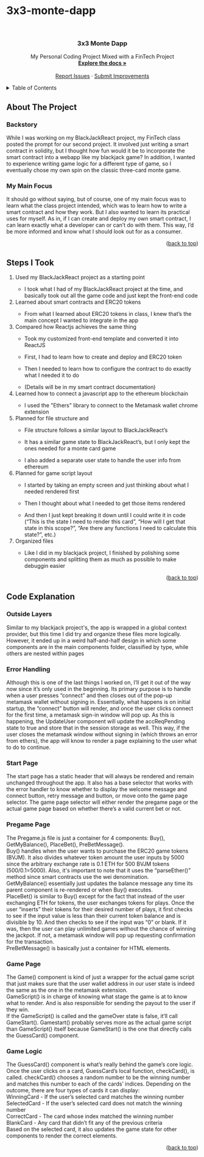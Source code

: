 # 3x3-monte-dapp

<div id="top"></div>


<br />

<h3 align="center">3x3 Monte Dapp</h3>

  <p align="center">
    My Personal Coding Project Mixed with a FinTech Project
    <br />
    <a href="https://github.com/SomexJames/3x3-monte-dapp"><strong>Explore the docs »</strong></a>
    <br />
    <br />
    <a href="https://github.com/SomexJames/3x3-monte-dapp/issues">Report Issues</a>
    ·
    <a href="https://github.com/SomexJames/3x3-monte-dapp/issues">Submit Improvements</a>
  </p>
</div>



<!-- TABLE OF CONTENTS -->
<details>
  <summary>Table of Contents</summary>
  <ol>
    <li>
      <a href="#about-the-project">About The Project</a>
      <ul>
        <li><a href="#backstory">Backstory</a></li>
        <li><a href="#my-main-focus">My Main Focus</a></li>
      </ul>
    </li>
    <li><a href="#steps-i-took">Steps I Took</a></li>
    <li>
      <a href="#code-explanation">Code Explanation</a>
      <ul>
        <li><a href="#outside-layers">Outside Layers</a></li>
        <li><a href="#error-handling">Error Handling</a></li>
        <li><a href="#start-page">Start Page</a></li>
        <li><a href="#pregame-page">Pregame Page</a></li>
        <li><a href="#game-page">Game Page</a></li>
        <li><a href="#game-logic">Game Logic</a></li>
      </ul>
    </li>
  </ol>
</details>



<!-- ABOUT THE PROJECT -->
## About The Project

### Backstory
While I was working on my BlackJackReact project, my FinTech class posted the prompt for our second project. It involved just writing a smart contract in solidity, but I thought how fun would it be to incorporate the smart contract into a webapp like my blackjack game? In addition, I wanted to experience writing game logic for a different type of game, so I eventually chose my own spin on the classic three-card monte game.

### My Main Focus
It should go without saying, but of course, one of my main focus was to learn what the class project intended, which was to learn how to write a smart contract and how they work. But I also wanted to learn its practical uses for myself. As in, if I can create and deploy my own smart contract, I can learn exactly what a developer can or can’t do with them. This way, I’d be more informed and know what I should look out for as a consumer.

<p align="right">(<a href="#top">back to top</a>)</p>

<!-- Steps I Took -->
## Steps I Took
<ol>
    <li>Used my BlackJackReact project as a starting point</li>
        <ul><li>I took what I had of my BlackJackReact project at the time, and basically took out all the game code and just kept the front-end code</li></ul>
    <li>Learned about smart contracts and ERC20 tokens</li>
        <ul><li>From what I learned about ERC20 tokens in class, I knew that’s the main concept I wanted to integrate in the app</li></ul>
    <li>Compared how Reactjs achieves the same thing</li>
        <ul><li>Took my customized front-end template and converted it into ReactJS</li></ul>
        <ul><li>First, I had to learn how to create and deploy and ERC20 token</li></ul>
        <ul><li>Then I needed to learn how to configure the contract to do exactly what I needed it to do</li></ul>
        <ul><li>(Details will be in my smart contract documentation)</li></ul>
    <li>Learned how to connect a javascript app to the ethereum blockchain</li>
        <ul><li>I used the "Ethers" library to connect to the Metamask wallet chrome extension</li></ul>
    <li>Planned for file structure and </li>
        <ul><li>File structure follows a similar layout to BlackJackReact’s</li></ul>
        <ul><li>It has a similar game state to BlackJackReact’s, but I only kept the ones needed for a monte card game</li></ul>
        <ul><li>I also added a separate user state to handle the user info from ethereum</li></ul>
    <li>Planned for game script layout</li>
        <ul><li>I started by taking an empty screen and just thinking about what I needed rendered first</li></ul>
        <ul><li>Then I thought about what I needed to get those items rendered</li></ul>
        <ul><li>And then I just kept breaking it down until I could write it in code (“This is the state I need to render this card”, “How will I get that state in this scope?”, “Are there any functions I need to calculate this state?”, etc.)</li></ul>
    <li>Organized files</li>
        <ul><li>Like I did in my blackjack project, I finished by polishing some components and splitting them as much as possible to make debuggin easier</li></ul>
</ol>
<p align="right">(<a href="#top">back to top</a>)</p>

<!-- Code Explanation -->
## Code Explanation

### Outside Layers
Similar to my blackjack project's, the app is wrapped in a global context provider, but this time I did try and organize these files more logically. However, it ended up in a weird half-and-half design in which some components are in the main components folder, classified by type, while others are nested within pages

### Error Handling
Although this is one of the last things I worked on, I’ll get it out of the way now since it’s only used in the beginning. Its primary purpose is to handle when a user presses “connect” and then closes out of the pop-up metamask wallet without signing in. Essentially, what happens is on initial startup, the “connect” button will render, and once the user clicks connect for the first time, a metamask sign-in window will pop up. As this is happening, the UpdateUser component will update the accReqPending state to true and store that in the session storage as well. This way, if the user closes the metamask window without signing in (which throws an error from ethers), the app will know to render a page explaining to the user what to do to continue.

### Start Page
The start page has a static header that will always be rendered and remain unchanged throughout the app. It also has a base selector that works with the error handler to know whether to display the welcome message and connect button, retry message and button, or move onto the game page selector. The game page selector will either render the pregame page or the actual game page based on whether there’s a valid current bet or not.

### Pregame Page
The Pregame.js file is just a container for 4 components: Buy(), GetMyBalance(), PlaceBet(), PreBetMessage().  
Buy() handles when the user wants to purchase the ERC20 game tokens (BVJM). It also divides whatever token amount the user inputs by 5000 since the arbitrary exchange rate is 0.1 ETH for 500 BVJM tokens (500/0.1=5000). Also, it's important to note that it uses the “parseEther()” method since smart contracts use the wei denomination.  
GetMyBalance() essentially just updates the balance message any time its parent component is re-rendered or when Buy() executes.  
PlaceBet() is similar to Buy() except for the fact that instead of the user exchanging ETH for tokens, the user exchanges tokens for plays. Once the user “inserts” their tokens for their desired number of plays, it first checks to see if the input value is less than their current token balance and is divisible by 10. And then checks to see if the input was “0” or blank. If it was, then the user can play unlimited games without the chance of winning the jackpot. If not, a metamask window will pop up requesting confirmation for the transaction.  
PreBetMessage() is basically just a container for HTML elements.

### Game Page
The Game() component is kind of just a wrapper for the actual game script that just makes sure that the user wallet address in our user state is indeed the same as the one in the metamask extension.  
GameScript() is in charge of knowing what stage the game is at to know what to render. And is also responsible for sending the payout to the user if they win.  
If the GameScript() is called and the gameOver state is false, it’ll call GameStart(). Gamestart() probably serves more as the actual game script than GameScript() itself because GameStart() is the one that directly calls the GuessCard() component.

### Game Logic
The GuessCard() component is what’s really behind the game’s core logic. Once the user clicks on a card, GuessCard’s local function, checkCard(), is called. checkCard() chooses a random number to be the winning number and matches this number to each of the cards’ indices. Depending on the outcome, there are four types of cards it can display:  
WinningCard - If the user’s selected card matches the winning number  
SelectedCard - If the user’s selected card does not match the winning number  
CorrectCard - The card whose index matched the winning number  
BlankCard - Any card that didn’t fit any of the previous criteria  
Based on the selected card, it also updates the game state for other components to render the correct elements.

<p align="right">(<a href="#top">back to top</a>)</p>




<!-- MARKDOWN LINKS & IMAGES -->
<!-- https://www.markdownguide.org/basic-syntax/#reference-style-links -->
[contributors-shield]: https://img.shields.io/github/contributors/github_username/repo_name.svg?style=for-the-badge
[contributors-url]: https://github.com/github_username/repo_name/graphs/contributors
[forks-shield]: https://img.shields.io/github/forks/github_username/repo_name.svg?style=for-the-badge
[forks-url]: https://github.com/github_username/repo_name/network/members
[stars-shield]: https://img.shields.io/github/stars/github_username/repo_name.svg?style=for-the-badge
[stars-url]: https://github.com/github_username/repo_name/stargazers
[issues-shield]: https://img.shields.io/github/issues/github_username/repo_name.svg?style=for-the-badge
[issues-url]: https://github.com/github_username/repo_name/issues
[license-shield]: https://img.shields.io/github/license/github_username/repo_name.svg?style=for-the-badge
[license-url]: https://github.com/github_username/repo_name/blob/master/LICENSE.txt
[linkedin-shield]: https://img.shields.io/badge/-LinkedIn-black.svg?style=for-the-badge&logo=linkedin&colorB=555
[linkedin-url]: https://linkedin.com/in/linkedin_username
[product-screenshot]: images/screenshot.png
